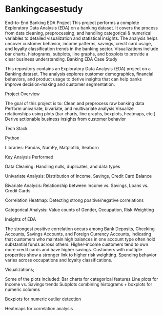 # Bankingcasestudy
End-to-End Banking EDA Project This project performs a complete Exploratory Data Analysis (EDA) on a banking dataset. It covers the process from data cleaning, preprocessing, and handling categorical &amp; numerical variables to detailed visualization and statistical insights.
The analysis helps uncover customer behavior, income patterns, savings, credit card usage, and loyalty classification trends in the banking sector. Visualizations include bar charts, histograms, subplots, line graphs, and boxplots to provide a clear business understanding.
Banking EDA Case Study

This repository contains an Exploratory Data Analysis (EDA) project on a Banking dataset. The analysis explores customer demographics, financial behaviors, and product usage to derive insights that can help banks improve decision-making and customer segmentation.

 
 Project Overview

The goal of this project is to:
Clean and preprocess raw banking data
Perform univariate, bivariate, and multivariate analysis
Visualize relationships using plots (bar charts, line graphs, boxplots, heatmaps, etc.)
Derive actionable business insights from customer behavior


Tech Stack

Python 

Libraries: Pandas, NumPy, Matplotlib, Seaborn



Key Analysis Performed

Data Cleaning: Handling nulls, duplicates, and data types

Univariate Analysis: Distribution of Income, Savings, Credit Card Balance

Bivariate Analysis: Relationship between Income vs. Savings, Loans vs. Credit Cards

Correlation Heatmap: Detecting strong positive/negative correlations

Categorical Analysis: Value counts of Gender, Occupation, Risk Weighting



 Insights of EDA

The strongest positive correlation occurs among Bank Deposits, Checking Accounts, Savings Accounts, and Foreign Currency Accounts, indicating that customers who maintain high balances in one account type often hold substantial funds across others.
Higher-income customers tend to own more credit cards and have higher savings.
Customers with multiple properties show a stronger link to higher risk weighting.
Spending behavior varies across occupations and loyalty classifications.



 Visualizations;

Some of the plots included:
Bar charts for categorical features
Line plots for Income vs. Savings trends
Subplots combining histograms + boxplots for numeric columns

Boxplots for numeric outlier detection

Heatmaps for correlation analysis
